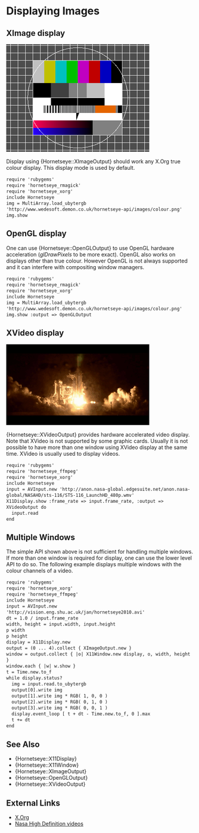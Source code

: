 Displaying Images
=================

XImage display
--------------

![XImage display](images/colour.png)

Display using {Hornetseye::XImageOutput} should work any X.Org true colour display. This display mode is used by default.

    require 'rubygems'
    require 'hornetseye_rmagick'
    require 'hornetseye_xorg'
    include Hornetseye
    img = MultiArray.load_ubytergb 'http://www.wedesoft.demon.co.uk/hornetseye-api/images/colour.png'
    img.show

OpenGL display
--------------

One can use {Hornetseye::OpenGLOutput} to use OpenGL hardware acceleration (*glDrawPixels* to be more exact). OpenGL also works on displays other than true colour. However OpenGL is not always supported and it can interfere with compositing window managers.

    require 'rubygems'
    require 'hornetseye_rmagick'
    require 'hornetseye_xorg'
    include Hornetseye
    img = MultiArray.load_ubytergb 'http://www.wedesoft.demon.co.uk/hornetseye-api/images/colour.png'
    img.show :output => OpenGLOutput

XVideo display
--------------

![XVideo display](images/xvideo.png)

{Hornetseye::XVideoOutput} provides hardware accelerated video display. Note that XVideo is not supported by some graphic cards. Usually it is not possible to have more than one window using XVideo display at the same time. XVideo is usually used to display videos.

    require 'rubygems'
    require 'hornetseye_ffmpeg'
    require 'hornetseye_xorg'
    include Hornetseye
    input = AVInput.new 'http://anon.nasa-global.edgesuite.net/anon.nasa-global/NASAHD/sts-116/STS-116_LaunchHD_480p.wmv'
    X11Display.show :frame_rate => input.frame_rate, :output => XVideoOutput do
      input.read
    end

Multiple Windows
----------------

The simple API shown above is not sufficient for handling multiple windows. If more than one window is required for display, one can use the lower level API to do so. The following example displays multiple windows with the colour channels of a video.

    require 'rubygems'
    require 'hornetseye_xorg'
    require 'hornetseye_ffmpeg'
    include Hornetseye
    input = AVInput.new 'http://vision.eng.shu.ac.uk/jan/hornetseye2010.avi'
    dt = 1.0 / input.frame_rate
    width, height = input.width, input.height
    p width
    p height
    display = X11Display.new
    output = (0 ... 4).collect { XImageOutput.new }
    window = output.collect { |o| X11Window.new display, o, width, height }
    window.each { |w| w.show }
    t = Time.new.to_f
    while display.status?
      img = input.read.to_ubytergb
      output[0].write img
      output[1].write img * RGB( 1, 0, 0 )
      output[2].write img * RGB( 0, 1, 0 )
      output[3].write img * RGB( 0, 0, 1 )
      display.event_loop [ t + dt - Time.new.to_f, 0 ].max
      t += dt
    end

See Also
--------

* {Hornetseye::X11Display}
* {Hornetseye::X11Window}
* {Hornetseye::XImageOutput}
* {Hornetseye::OpenGLOutput}
* {Hornetseye::XVideoOutput}

External Links
--------------

* [X.Org](http://www.x.org/)
* [Nasa High Definition videos](http://www.nasa.gov/multimedia/hd/)

